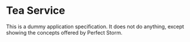 # Tea Service

This is a dummy application specification. It does not do anything, except showing the concepts offered by
Perfect Storm.
